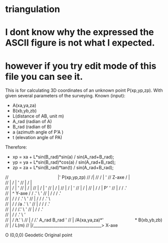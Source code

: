# triangulation
# I dont know why the expressed the ASCII figure is not what I expected.
# however if you try edit mode of this file you can see it.

This is for calculating 3D coordinates of an unknown point P(xp,yp,zp). 
With given several parameters of the surveying.
Known (input):
-	A(xa,ya,za)
-	B(xb,yb,zb)
-	L(distance of AB, unit m)
-	A_rad (radian of A)
-	B_rad (radian of B)
-	a (azimuth angle of P'A )
-	t (elevation angle of PA)

Therefore:
-	xp = xa + L*sin(B_rad)*sin(a) / sin(A_rad+B_rad);
-	yp = ya + L*sin(B_rad)*cos(a) / sin(A_rad+B_rad);
-	zp = za + L*sin(B_rad)*tan(t) / sin(A_rad+B_rad);
                                         
//	                                        |' P(xp,yp,zp)
//	                                       /|
//	                                      / | '
//	  Z-axe                              /  |  
//	|                                   /   |  '
//	|                                  /    |    
//	|                                 /     |   '
//	|                                /      |
//	|                               /       |    '
//	|                              /        |
//	|                             /         |     '
//	|                            /          |
//	|                           /   /       | P'   '
//	|                          /   /       .'\
//	|             ^ Y-axe     /   /      .'   \     '
//	|            /           /   /     .'      \
//	|           /           /   /    .'         \    '
//	|          /           /   /   .'            \    
//	|         /           /   /a .'               \   '
//	|        /           /   / .'                  \
//	|       /           /   /.'                     \  '
//	|      /           /   .'                        \
//	|     /           /  .'                           \ '  
//	|    /           /t.'                              \ 
//	|   /           /.' A_rad                     B_rad \'
//	|  /A(xa,ya,za)*'` ` ` ` ` ` ` ` ` ` ` ` ` ` ` ` ` ` * B(xb,yb,zb)
//	| /                                L(m)
//	|/__________________________________> X-axe
                                    
O (0,0,0) Geodetic Original point
                                    

